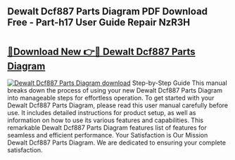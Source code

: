 ## Dewalt Dcf887 Parts Diagram PDF Download Free - Part-h17 User Guide Repair NzR3H

# <h2><a href="http://dfpddi.blite.top/?on=Dewalt+Dcf887+Parts+Diagram">🔗Download New 👉🔴 Dewalt Dcf887 Parts Diagram</a></h2>

[![Dewalt Dcf887 Parts Diagram download](https://i.imgur.com/lujVjoI.png)](http://dfpddi.blite.top/?on=Dewalt+Dcf887+Parts+Diagram)
Step-by-Step Guide This manual breaks down the process of using your new Dewalt Dcf887 Parts Diagram into manageable steps for effortless operation. To get started with your Dewalt Dcf887 Parts Diagram, please read this user manual carefully before use. It includes detailed instructions for product setup, as well as information on how to use its various features and capabilities. This remarkable Dewalt Dcf887 Parts Diagram features list of features for seamless and efficient performance. Your Satisfaction is Our Mission Dewalt Dcf887 Parts Diagram. We are dedicated to ensuring your complete satisfaction.
